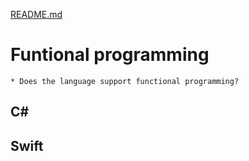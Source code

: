 [README.md](../README.md)

# Funtional programming
    * Does the language support functional programming?


## C#


## Swift
